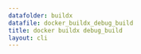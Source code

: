 ```yaml
---
datafolder: buildx
datafile: docker_buildx_debug_build
title: docker buildx debug_build
layout: cli
---
```


<!--
This page is automatically generated from Docker's source code. If you want to
suggest a change to the text that appears here, open a ticket or pull request
in the source repository on GitHub:

https://github.com/docker/buildx
-->
